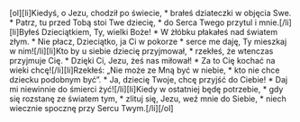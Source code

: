 [ol][li]Kiedyś, o Jezu, chodził po świecie, * brałeś dziateczki w objęcia Swe. * Patrz, tu przed Tobą stoi Twe dziecię, * do Serca Twego przytul i mnie.[/li][li]Byłeś Dzieciątkiem, Ty, wielki Boże! * W żłóbku płakałeś nad światem złym. * Nie płacz, Dzieciątko, ja Ci w pokorze * serce me daję, Ty mieszkaj w nim![/li][li]Kto by u siebie dziecię przyjmował, * rzekłeś, że wtenczas przyjmuje Cię. * Dzięki Ci, Jezu, żeś nas miłował! * Za to Cię kochać na wieki chcę![/li][li]Rzekłeś: „Nie może ze Mną być w niebie, * kto nie chce dziecku podobnym być”. * Ja, dziecię Twoje, chcę przyjść do Ciebie! * Daj mi niewinnie do śmierci żyć![/li][li]Kiedy w ostatniej będę potrzebie, * gdy się rozstanę ze światem tym, * zlituj się, Jezu, weź mnie do Siebie, * niech wiecznie spocznę przy Sercu Twym.[/li][/ol]